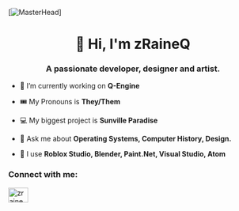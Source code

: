 [![MasterHead]([https://raw.githubusercontent.com/zRaineQ/Protolegoren/master/1002.gif?token=GHSAT0AAAAAACILOC4533VLTSMX3XERITH6ZI3COQQ](https://github.com/zRaineQ/Protolegoren/blob/a2835e6d1c17a02fce0730de8bd79738ccc3fc5d/1002.gif))]
<h1 align="center">👋 Hi, I'm zRaineQ</h1>
<h3 align="center">A passionate developer, designer and artist.</h3>

- 🔭 I’m currently working on **Q-Engine**

- 🎟️ My Pronouns is **They/Them**

- 💻 My biggest project is **Sunville Paradise**

- 🫧 Ask me about **Operating Systems, Computer History, Design.**

- 🎨 I use **Roblox Studio, Blender, Paint.Net, Visual Studio, Atom**

<h3 align="left">Connect with me:</h3>
<p align="left">
<a href="https://www.youtube.com/c/zraineq" target="blank"><img align="center" src="https://raw.githubusercontent.com/rahuldkjain/github-profile-readme-generator/master/src/images/icons/Social/youtube.svg" alt="zraineq" height="30" width="40" /></a>
</p>
